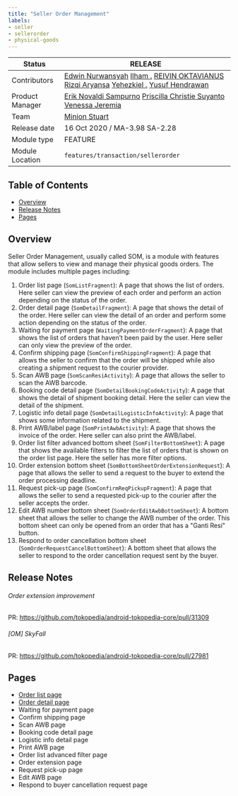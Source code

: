 ```yaml
---
title: "Seller Order Management"
labels:
- seller
- sellerorder
- physical-goods
---
```



| **Status** | <!--start status:GREEN-->RELEASE<!--end status-->  |
| --- | --- |
| Contributors | [Edwin Nurwansyah](https://tokopedia.atlassian.net/wiki/people/622e71a875f257006a98bab9?ref=confluence) [Ilham .](https://tokopedia.atlassian.net/wiki/people/5de4d2148743750d00b7cc12?ref=confluence) [REIVIN OKTAVIANUS](https://tokopedia.atlassian.net/wiki/people/5dae89dab86cd40c2da5ad2f?ref=confluence) [Rizqi Aryansa](https://tokopedia.atlassian.net/wiki/people/5e25ee87006fae0ca232e1ac?ref=confluence) [Yehezkiel .](https://tokopedia.atlassian.net/wiki/people/5c94aa7a7792242c8613ad14?ref=confluence) [Yusuf Hendrawan](https://tokopedia.atlassian.net/wiki/people/5df336f3f4ab290ecfc64169?ref=confluence)  |
| Product Manager | [Erik Novaldi Sampurno](https://tokopedia.atlassian.net/wiki/people/622e70525b6d710070a01bed?ref=confluence) [Priscilla Christie Suyanto](https://tokopedia.atlassian.net/wiki/people/60865011248ef6007359be97?ref=confluence) [Venessa Jeremia](https://tokopedia.atlassian.net/wiki/people/5ce4e9c983de300fe5d546d7?ref=confluence)  |
| Team | [Minion Stuart](https://tokopedia.atlassian.net/people/team/eeba862a-bd9d-472c-b901-415b15b1a37e?ref=directory&src=peopleMenu) |
| Release date | 16 Oct 2020 / <!--start status:GREY-->MA-3.98<!--end status--> <!--start status:GREY-->SA-2.28<!--end status-->  |
| Module type |  <!--start status:YELLOW-->FEATURE<!--end status--> |
| Module Location | `features/transaction/sellerorder` |

## Table of Contents

- [Overview](https://tokopedia.atlassian.net/wiki/spaces/PA/pages/2205232327/Seller+Order+Management#%5BhardBreak%5DOverview)
- [Release Notes](https://tokopedia.atlassian.net/wiki/spaces/PA/pages/2205232327/Seller+Order+Management#Release-Notes)
- [Pages](https://tokopedia.atlassian.net/wiki/spaces/PA/pages/2205232327/Seller+Order+Management#Pages)

## Overview

Seller Order Management, usually called SOM, is a module with features that allow sellers to view and manage their physical goods orders. The module includes multiple pages including:

1. Order list page (`SomListFragment`): A page that shows the list of orders. Here seller can view the preview of each order and perform an action depending on the status of the order.
2. Order detail page (`SomDetailFragment`): A page that shows the detail of the order. Here seller can view the detail of an order and perform some action depending on the status of the order.
3. Waiting for payment page (`WaitingPaymentOrderFragment`): A page that shows the list of orders that haven’t been paid by the user. Here seller can only view the preview of the order.
4. Confirm shipping page (`SomConfirmShippingFragment`): A page that allows the seller to confirm that the order will be shipped while also creating a shipment request to the courier provider.
5. Scan AWB page (`SomScanResiActivity`): A page that allows the seller to scan the AWB barcode.
6. Booking code detail page (`SomDetailBookingCodeActivity`): A page that shows the detail of shipment booking detail. Here the seller can view the detail of the shipment.
7. Logistic info detail page (`SomDetailLogisticInfoActivity`): A page that shows some information related to the shipment.
8. Print AWB/label page (`SomPrintAwbActivity`): A page that shows the invoice of the order. Here seller can also print the AWB/label.
9. Order list filter advanced bottom sheet (`SomFilterBottomSheet`): A page that shows the available filters to filter the list of orders that is shown on the order list page. Here the seller has more filter options.
10. Order extension bottom sheet (`SomBottomSheetOrderExtensionRequest`): A page that allows the seller to send a request to the buyer to extend the order processing deadline.
11. Request pick-up page (`SomConfirmReqPickupFragment`): A page that allows the seller to send a requested pick-up to the courier after the seller accepts the order.
12. Edit AWB number bottom sheet (`SomOrderEditAwbBottomSheet`): A bottom sheet that allows the seller to change the AWB number of the order. This bottom sheet can only be opened from an order that has a &#34;Ganti Resi&#34; button.
13. Respond to order cancellation bottom sheet (`SomOrderRequestCancelBottomSheet`): A bottom sheet that allows the seller to respond to the order cancellation request sent by the buyer.

## Release Notes

<!--start expand:27 January 2023 (MA-3.207 & SA-2.137)-->
###### Order extension improvement
PR: <https://github.com/tokopedia/android-tokopedia-core/pull/31309>
<!--end expand-->

<!--start expand:5 August 2022 (MA-3.187 & SA-2.117)-->
###### [OM] SkyFall
PR: <https://github.com/tokopedia/android-tokopedia-core/pull/27981>
<!--end expand-->

## **Pages**

- [Order list page](/wiki/spaces/PA/pages/2205232373/Order+List)
- [Order detail page](/wiki/spaces/PA/pages/2222952085/Order+Detail)
- Waiting for payment page
- Confirm shipping page
- Scan AWB page
- Booking code detail page
- Logistic info detail page
- Print AWB page
- Order list advanced filter page
- Order extension page
- Request pick-up page
- Edit AWB page
- Respond to buyer cancellation request page